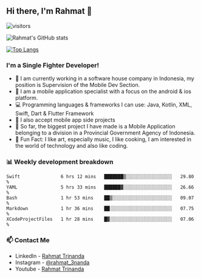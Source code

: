 ## Hi there, I'm Rahmat 👋
![visitors](https://visitor-badge.glitch.me/badge?page_id=https://github.com/rahmat3nanda/)

![Rahmat's GitHub stats](https://github-readme-stats.vercel.app/api?username=rahmat3nanda&count_private=true&show_icons=true&theme=radical)

[![Top Langs](https://github-readme-stats.vercel.app/api/top-langs/?username=rahmat3nanda&show_icons=true&theme=radical&layout=compact)](https://github.com/rahmat3nanda/github-readme-stats)

### I'm a Single Fighter Developer!
- :office: I am currently working in a software house company in Indonesia, my position is Supervision of the Mobile Dev Section.
- :iphone: I am a mobile application specialist with a focus on the android & ios platform.
- :computer: Programming languages & frameworks I can use: Java, Kotlin, XML, Swift, Dart & Flutter Framework
- :handshake: I also accept mobile app side projects
- :police_car: So far, the biggest project I have made is a Mobile Application belonging to a division in a Provincial Government Agency of Indonesia.
- :notebook: Fun Fact: I like art, especially music, I like cooking, I am interested in the world of technology and also like coding.

### 📊 Weekly development breakdown

<!--START_SECTION:waka-->

```text
Swift               6 hrs 12 mins   ███████▒░░░░░░░░░░░░░░░░░   29.80 %
YAML                5 hrs 33 mins   ██████▓░░░░░░░░░░░░░░░░░░   26.66 %
Bash                1 hr 53 mins    ██▒░░░░░░░░░░░░░░░░░░░░░░   09.07 %
Markdown            1 hr 36 mins    ██░░░░░░░░░░░░░░░░░░░░░░░   07.75 %
XCodeProjectFiles   1 hr 28 mins    █▓░░░░░░░░░░░░░░░░░░░░░░░   07.06 %
```

<!--END_SECTION:waka-->

### 📫 Contact Me
- LinkedIn - [Rahmat Trinanda](https://www.linkedin.com/in/rahmat-trinanda/)
- Instagram - [@rahmat_3nanda](https://www.instagram.com/rahmat_3nanda/)
- Youtube - [Rahmat Trinanda](https://www.youtube.com/channel/UCmhq5_o2cDpYsTtBl24XEAw)
